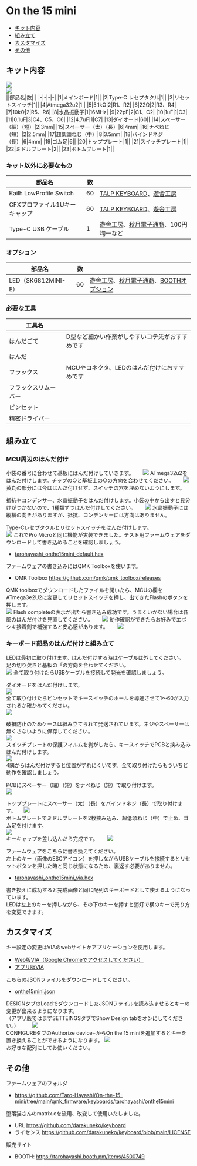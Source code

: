 # On the 15 mini
- [キット内容](#キット内容)
- [組み立て](#組み立て)
- [カスタマイズ](#カスタマイズ)
- [その他](#その他)

## キット内容
![](img/IMG_2968.jpg)  
![](img/IMG_2981.jpg)  
||部品名|数| |
|-|-|-|-|
|1|メインボード|1||
|2|Type-C レセプタクル|1||
|3|リセットスイッチ|1||
|4|Atmega32u2|1||
|5|5.1kΩ|2|R1、R2|
|6|22Ω|2|R3、R4|
|7|10kΩ|2|R5、R6|
|8|水晶振動子|1|16MHz|
|9|22pF|2|C1、C2|
|10|1uF|1|C3|
|11|0.1uF|3|C4、C5、C6|
|12|4.7uF|1|C7|
|13|ダイオード|60||
|14|スペーサー（細）（短）|2|3mm|
|15|スペーサー（太）（長）|6|4mm|
|16|ナベねじ（短）|2|2.5mm|
|17|超低頭ねじ（中）|8|3.5mm|
|18|バインドネジ（長）|6|4mm|
|19|ゴム足|6||
|20|トッププレート|1||
|21|スイッチプレート|1||
|22|ミドルプレート|2||
|23|ボトムプレート|1||

### キット以外に必要なもの
|部品名|数||
|-|-|-|
|Kailh LowProfile Switch|60|[TALP KEYBOARD](https://talpkeyboard.net/?category_id=638b0e4618324e3c19f56b88)、[遊舎工房](https://shop.yushakobo.jp/collections/all-switches/Kailh-Choc-V1スイッチ)|
|CFXプロファイル1Uキーキャップ|60|[TALP KEYBOARD](https://talpkeyboard.net/?category_id=638d75c18da73b0695940f48)、[遊舎工房](https://shop.yushakobo.jp/search?type=product&options%5Bprefix%5D=last&options%5Bunavailable_products%5D=last&q=CFX)|
|Type-C USB ケーブル|1|[遊舎工房](https://shop.yushakobo.jp/products/usb_type_a_to_c_cable?_pos=3&_sid=d2e0de26b&_ss=r)、[秋月電子通商](https://akizukidenshi.com/catalog/g/gC-13563/)、100円均一など|
 
### オプション
|部品名|数||
|-|-|-|
|LED（SK6812MINI-E）|60|[遊舎工房](https://shop.yushakobo.jp/products/sk6812mini-e-10)、[秋月電子通商](https://akizukidenshi.com/catalog/g/gI-15478/)、[BOOTHオプション](https://tarohayashi.booth.pm/items/4500749)|

### 必要な工具
|工具名||
|-|-|
|はんだごて|D型など細かい作業がしやすいコテ先がおすすめです|
|はんだ||
|フラックス|MCUやコネクタ、LEDのはんだ付けにおすすめです|
|フラックスリムーバー||
|ピンセット||
|精密ドライバー||

## 組み立て
### MCU周辺のはんだ付け
小袋の番号に合わせて基板にはんだ付けしていきます。　　
![](img/IMG_2662.jpeg) 
ATmega32u2をはんだ付けします。チップの○と基板上の○の方向を合わせてください。　　
![](img/IMG_2670.jpeg) 
黄丸の部分には今ははんだ付けせず、スイッチの穴を埋めないようにします。  
  
抵抗やコンデンサー、水晶振動子をはんだ付けします。小袋の中から出すと見分けがつかないので、1種類ずつはんだ付けしてください。　　
![](img/IMG_2673.jpeg) 
水晶振動子には縦横の向きがありますが、抵抗、コンデンサーには方向はありません。  　
  
Type-Cレセプタクルとリセットスイッチをはんだ付けします。  
![](img/IMG_2674.jpeg) 
これでPro Microと同じ機能が実装できました。テスト用ファームウェアをダウンロードして書き込めることを確認しましょう。　　
- [tarohayashi_onthe15mini_default.hex](https://github.com/Taro-Hayashi/On-the-15-mini/releases/download/0.19.12dev/tarohayashi_onthe15mini_default.hex)

ファームウェアの書き込みにはQMK Toolboxを使います。　　
- QMK Toolbox https://github.com/qmk/qmk_toolbox/releases

QMK toolboxでダウンロードしたファイルを開いたら、MCUの欄をATmega3e2U2に変更してリセットスイッチを押し、出てきたFlashのボタンを押します。  
![](img/toolbox.jpeg) 
Flash completeの表示が出たら書き込み成功です。うまくいかない場合は各部のはんだ付けを見直してください。　　
![](img/toolbox2.jpeg) 
動作確認ができたらお好みでエポシキ接着剤で補強すると安心感があります。　　
![](img/IMG_2677.jpeg) 
### キーボード部品のはんだ付けと組み立て
LEDは最初に取り付けます。はんだ付けする時はケーブルは外してください。  
足の切り欠きと基板の「の方向を合わせてください。  
![](img/IMG_2683.jpeg) 
全て取り付けたらUSBケーブルを接続して発光を確認しましょう。  
  
ダイオードをはんだ付けします。  
![](img/IMG_2696.jpeg)  
全て取り付けたらピンセットでキースイッチのホールを導通させて1〜60が入力されるか確かめてください。  
![](img/IMG_2702.jpeg)  
  
破損防止のためケースは組み立てられて発送されています。ネジやスペーサーは無くさないように保存してください。  
![](img/IMG_2983.jpg)  
スイッチプレートの保護フィルムを剥がしたら、キースイッチでPCBと挟み込みはんだ付けします。  
![](img/IMG_2907.jpeg)  
4隅からはんだ付けすると位置がずれにくいです。全て取り付けたらもういちど動作を確認しましょう。   
  
PCBにスペーサー（細）（短）をナベねじ（短）で取り付けます。  
![](img/IMG_2911.jpeg)  

トッププレートにスペーサー（太）（長）をバインドネジ（長）で取り付けます。  　
![](img/IMG_2912.jpeg)  
ボトムプレートでミドルプレートを2枚挟み込み、超低頭ねじ（中）で止め、ゴム足を付けます。  
![](img/IMG_2918.jpeg)  
キーキャップを差し込んだら完成です。　　
![](img/IMG_3318.jpeg)  
  
ファームウェアをこちらに書き換えてください。  
左上のキー（画像のESCアイコン）を押しながらUSBケーブルを接続するとリセットボタンを押した時と同じ状態になるため、裏返す必要がありません。  
- [tarohayashi_onthe15mini_via.hex](https://github.com/Taro-Hayashi/On-the-15-mini/releases/download/0.19.12dev/tarohayashi_onthe15mini_via.hex)
  
書き換えに成功すると完成画像と同じ配列のキーボードとして使えるようになっています。  
LEDは左上のキーを押しながら、その下のキーを押すと消灯で横のキーで光り方を変更できます。  

## カスタマイズ
キー設定の変更はVIAのwebサイトかアプリケーションを使用します。　　
- [Web版VIA（Google Chromeでアクセスしてください）](https://usevia.app/#/design)
- [アプリ版VIA](https://github.com/the-via/releases/releases)
  
こちらのJSONファイルをダウンロードしてください。　　
- [onthe15mini.json](https://github.com/Taro-Hayashi/On-the-15-mini/releases/download/0.19.12dev/onthe15mini.json)
  
DESIGNタブのLoadでダウンロードしたJSONファイルを読み込ませるとキーの変更が出来るようになります。  
（アプリ版ではまずSETTEINGSタブでShow Design tabをオンにしてください。） 　　
![](img/VIA.jpeg)   
CONFIGUREタブのAuthorize device+からOn the 15 miniを追加するとキーを置き換えることができるようになります。
![](img/VIA2.jpeg)   
お好きな配列にしてお使いください。

## その他

ファームウェアのフォルダ  
- https://github.com/Taro-Hayashi/On-the-15-mini/tree/main/qmk_firmware/keyboards/tarohayashi/onthe15mini

堕落猫さんのmatrix.cを流用、改変して使用いたしました。
- URL https://github.com/darakuneko/keyboard
- ライセンス https://github.com/darakuneko/keyboard/blob/main/LICENSE
  
販売サイト
- BOOTH: https://tarohayashi.booth.pm/items/4500749
